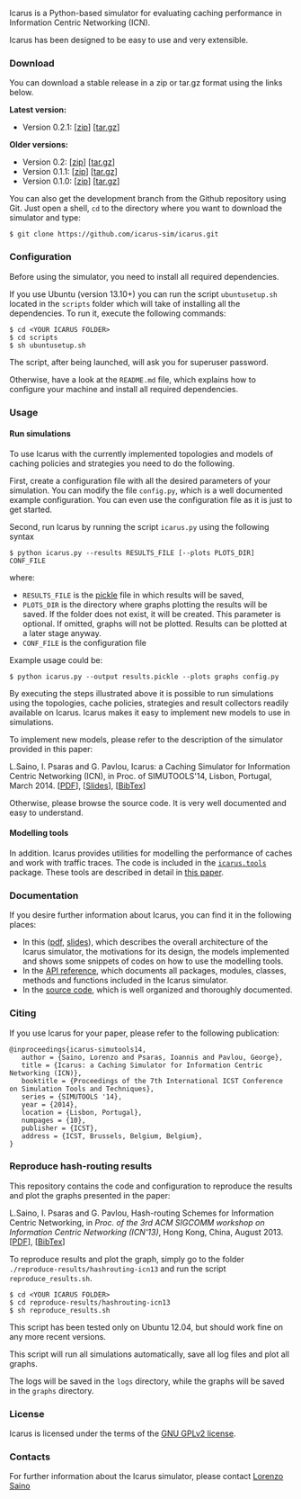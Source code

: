 Icarus is a Python-based simulator for evaluating caching performance in Information Centric Networking (ICN).

Icarus has been designed to be easy to use and very extensible.

### Download
You can download a stable release in a zip or tar.gz format using the links below.

**Latest version:**

 * Version 0.2.1: \[[zip](https://github.com/icarus-sim/icarus/archive/v0.2.1.zip)\] \[[tar.gz](https://github.com/icarus-sim/icarus/archive/v0.2.1.tar.gz)\]

**Older versions:**

 * Version 0.2: \[[zip](https://github.com/icarus-sim/icarus/archive/v0.2.zip)\] \[[tar.gz](https://github.com/icarus-sim/icarus/archive/v0.2.tar.gz)\]
 * Version 0.1.1: \[[zip](https://github.com/icarus-sim/icarus/archive/v0.1.1.zip)\] \[[tar.gz](https://github.com/icarus-sim/icarus/archive/v0.1.1.tar.gz)\]
 * Version 0.1.0: \[[zip](https://github.com/icarus-sim/icarus/archive/v0.1.zip)\] \[[tar.gz](https://github.com/icarus-sim/icarus/archive/v0.1.tar.gz)\]

You can also get the development branch from the Github repository using Git. Just open a shell, `cd` to the directory where you want to download the simulator and type:

    $ git clone https://github.com/icarus-sim/icarus.git

### Configuration
Before using the simulator, you need to install all required dependencies.

If you use Ubuntu (version 13.10+) you can run the script `ubuntusetup.sh`
located in the `scripts` folder which will take of installing all the
dependencies. To run it, execute the following commands:

    $ cd <YOUR ICARUS FOLDER>
    $ cd scripts
    $ sh ubuntusetup.sh

The script, after being launched, will ask you for superuser password.

Otherwise, have a look at the `README.md` file, which explains how to configure your machine and install all required dependencies.


### Usage

#### Run simulations
To use Icarus with the currently implemented topologies and models of caching policies
and strategies you need to do the following.

First, create a configuration file with all the desired parameters of your simulation. You can modify the file `config.py`, which is a well documented example configuration. You can even use the configuration file as it is just to get started.

Second, run Icarus by running the script `icarus.py` using the following syntax

    $ python icarus.py --results RESULTS_FILE [--plots PLOTS_DIR] CONF_FILE

where:

 * `RESULTS_FILE` is the [pickle](http://docs.python.org/3/library/pickle.html) file in which results will be saved,
 * `PLOTS_DIR` is the directory where graphs plotting the results will be saved. If the folder does not exist, it will be created. This parameter is optional. If omitted, graphs will not be plotted. Results can be plotted at a later stage anyway.
 * `CONF_FILE` is the configuration file

Example usage could be:

    $ python icarus.py --output results.pickle --plots graphs config.py

By executing the steps illustrated above it is possible to run simulations using the
topologies, cache policies, strategies and result collectors readily available on
Icarus. Icarus makes it easy to implement new models to use in simulations.

To implement new models, please refer to the description of the simulator 
provided in this paper:

L.Saino, I. Psaras and G. Pavlou, Icarus: a Caching Simulator for Information Centric
Networking (ICN), in Proc. of SIMUTOOLS'14, Lisbon, Portugal, March 2014.
\[[PDF](http://www.ee.ucl.ac.uk/~lsaino/publications/icarus-simutools14.pdf)\],
\[[Slides](http://www.ee.ucl.ac.uk/~lsaino/publications/icarus-simutools14-slides.pdf)\],
\[[BibTex](http://www.ee.ucl.ac.uk/~lsaino/publications/icarus-simutools14.bib)\]

Otherwise, please browse the source code. It is very well documented and easy to
understand.

#### Modelling tools
In addition. Icarus provides utilities for modelling the performance of caches and
work with traffic traces. The code is included in the [`icarus.tools`](http://icarus-sim.github.io/doc/apidoc/icarus.tools.html) package.
These tools are described in detail in [this paper](http://www.ee.ucl.ac.uk/~lsaino/publications/icarus-simutools14.pdf).

### Documentation
If you desire further information about Icarus, you can find it in the following places:

 * In this ([pdf](http://www.ee.ucl.ac.uk/~lsaino/publications/icarus-simutools14.pdf), [slides](http://www.ee.ucl.ac.uk/~lsaino/publications/icarus-simutools14-slides.pdf)),
   which describes the overall architecture of the Icarus simulator, the motivations for its design, 
   the models implemented and shows some snippets of codes on how to use the modelling tools.
 * In the [API reference](http://icarus-sim.github.io/doc/), which documents all packages, modules, classes, methods
   and functions included in the Icarus simulator.
 * In the [source code](https://www.github.com/icarus-sim/icarus), which is well organized and thoroughly documented.

### Citing
If you use Icarus for your paper, please refer to the following publication:

    @inproceedings{icarus-simutools14,
       author = {Saino, Lorenzo and Psaras, Ioannis and Pavlou, George},
       title = {Icarus: a Caching Simulator for Information Centric Networking (ICN)},
       booktitle = {Proceedings of the 7th International ICST Conference on Simulation Tools and Techniques},
       series = {SIMUTOOLS '14},
       year = {2014},
       location = {Lisbon, Portugal},
       numpages = {10},
       publisher = {ICST},
       address = {ICST, Brussels, Belgium, Belgium},
    }

### Reproduce hash-routing results
This repository contains the code and configuration to reproduce the results and plot the graphs presented
in the paper:

L.Saino, I. Psaras and G. Pavlou, Hash-routing Schemes for Information Centric Networking,
in *Proc. of the 3rd ACM SIGCOMM workshop on Information Centric Networking (ICN'13)*, Hong Kong, China, August 2013.
\[[PDF](http://www.ee.ucl.ac.uk/~lsaino/publications/hashrouting-icn13.pdf)\],
\[[BibTex](http://www.ee.ucl.ac.uk/~lsaino/publications/hashrouting-icn13.bib)\]

To reproduce results and plot the graph, simply go to the folder `./reproduce-results/hashrouting-icn13` and run the script `reproduce_results.sh`. 

    $ cd <YOUR ICARUS FOLDER>
    $ cd reproduce-results/hashrouting-icn13
    $ sh reproduce_results.sh

This script has been tested only on Ubuntu 12.04, but should work fine on any more recent versions.

This script will run all simulations automatically, save all log files and plot all graphs.

The logs will be saved in the `logs` directory, while the graphs will be saved in the `graphs` directory.


### License
Icarus is licensed under the terms of the [GNU GPLv2 license](http://www.gnu.org/licenses/gpl-2.0.html).

### Contacts
For further information about the Icarus simulator, please contact
[Lorenzo Saino](http://www.ee.ucl.ac.uk/~lsaino)
